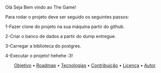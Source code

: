 Olá Seja Bem vindo ao The Game!

Para rodar o projeto deve ser seguido os seguintes passos:
  
  1-Fazer clone do projeto na sua máquina partir do github.
  
  2-Criar o banco de dados a partir do dump entregue.
  
  3-Carregar a biblioteca do postgres.
  
  4-Executar o projeto! hehehe :3!
  
  <p align="center">
 <a href="#objetivo">Objetivo</a> •
 <a href="#roadmap">Roadmap</a> • 
 <a href="#tecnologias">Tecnologias</a> • 
 <a href="#contribuicao">Contribuição</a> • 
 <a href="#licenc-a">Licença</a> • 
 <a href="#autor">Autor</a>
</p>
